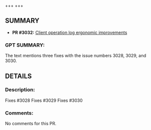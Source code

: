 +++
+++
## SUMMARY
- **PR #3032:** [Client operation log ergonomic improvements](https://github.com/fedimint/fedimint/pull/3032)

### GPT SUMMARY:
The text mentions three fixes with the issue numbers 3028, 3029, and 3030.

## DETAILS
### Description:
Fixes #3028
Fixes #3029 
Fixes #3030 

### Comments:
No comments for this PR.

